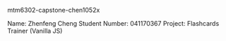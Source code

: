 mtm6302-capstone-chen1052x

Name: Zhenfeng Cheng
Student Number: 041170367
Project: Flashcards Trainer (Vanilla JS)
